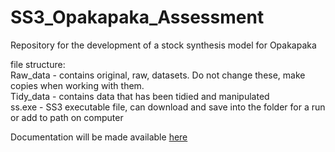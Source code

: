 # SS3_Opakapaka_Assessment
Repository for the development of a stock synthesis model for Opakapaka

file structure:  
Raw_data - contains original, raw, datasets. Do not change these, make copies when working with them.  
Tidy_data - contains data that has been tidied and manipulated  
ss.exe - SS3 executable file, can download and save into the folder for a run or add to path on computer  

Documentation will be made available [here](https://github.com/MOshima-PIFSC/FRMD-SAP-MOshima-SS3_Opakapaka_Assessment/dev/index.md)
